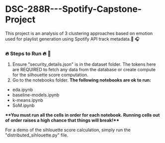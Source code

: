 # DSC-288R---Spotify-Capstone-Project

This project is an analysis of 3 clustering approaches based on emotion used for playlist generation using Spotify API track metadata.:musical_note: :headphones:

### :fire: Steps to Run :fire: :rocket:

1. Ensure "security_details.json" is in the dataset folder. The tokens here are REQUIRED to fetch any data from the database or create compute for the silhouette score computation.
2. Go to the notebooks folder. <b>The following notebooks are ok to run:</b>

- eda.ipynb
- baseline-models.ipynb
- k-means.ipynb
- SoM.ipynb

<b> \*\*You must run all the cells in order for each notebook. Running cells out of order raises a high chance that things will break!\*\*</b>

For a demo of the sihlouette score calculation, simply run the "distributed_sihlouette.py" file.
